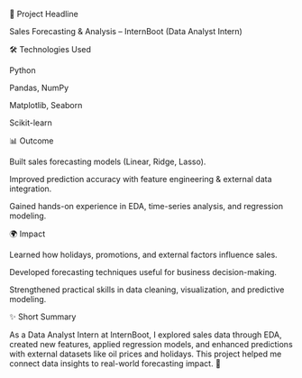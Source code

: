 📌 Project Headline

Sales Forecasting & Analysis – InternBoot (Data Analyst Intern)

🛠️ Technologies Used

Python

Pandas, NumPy

Matplotlib, Seaborn

Scikit-learn

📊 Outcome

Built sales forecasting models (Linear, Ridge, Lasso).

Improved prediction accuracy with feature engineering & external data integration.

Gained hands-on experience in EDA, time-series analysis, and regression modeling.

🌍 Impact

Learned how holidays, promotions, and external factors influence sales.

Developed forecasting techniques useful for business decision-making.

Strengthened practical skills in data cleaning, visualization, and predictive modeling.

✨ Short Summary

As a Data Analyst Intern at InternBoot, I explored sales data through EDA, created new features, applied regression models, and enhanced predictions with external datasets like oil prices and holidays. This project helped me connect data insights to real-world forecasting impact. 🚀




